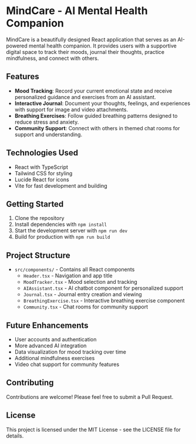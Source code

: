 # MindCare - AI Mental Health Companion

MindCare is a beautifully designed React application that serves as an AI-powered mental health companion. It provides users with a supportive digital space to track their moods, journal their thoughts, practice mindfulness, and connect with others.

## Features

- **Mood Tracking**: Record your current emotional state and receive personalized guidance and exercises from an AI assistant.
- **Interactive Journal**: Document your thoughts, feelings, and experiences with support for image and video attachments.
- **Breathing Exercises**: Follow guided breathing patterns designed to reduce stress and anxiety.
- **Community Support**: Connect with others in themed chat rooms for support and understanding.

## Technologies Used

- React with TypeScript
- Tailwind CSS for styling
- Lucide React for icons
- Vite for fast development and building

## Getting Started

1. Clone the repository
2. Install dependencies with `npm install`
3. Start the development server with `npm run dev`
4. Build for production with `npm run build`

## Project Structure

- `src/components/` - Contains all React components
  - `Header.tsx` - Navigation and app title
  - `MoodTracker.tsx` - Mood selection and tracking
  - `AIAssistant.tsx` - AI chatbot component for personalized support
  - `Journal.tsx` - Journal entry creation and viewing
  - `BreathingExercise.tsx` - Interactive breathing exercise component
  - `Community.tsx` - Chat rooms for community support

## Future Enhancements

- User accounts and authentication
- More advanced AI integration
- Data visualization for mood tracking over time
- Additional mindfulness exercises
- Video chat support for community features

## Contributing

Contributions are welcome! Please feel free to submit a Pull Request.

## License

This project is licensed under the MIT License - see the LICENSE file for details.